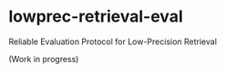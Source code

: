 # lowprec-retrieval-eval
Reliable Evaluation Protocol for Low-Precision Retrieval

(Work in progress)
